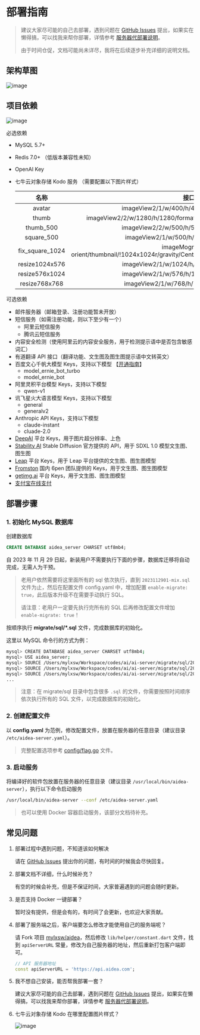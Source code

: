 # 部署指南

> 建议大家尽可能的自己去部署，遇到问题在 [GitHub Issues](https://github.com/mylxsw/aidea-server/issues)
> 提出，如果实在懒得搞，可以找我来帮你部署，详情参考 [服务器代部署说明](./deploy-vip.md)。
>
> 由于时间仓促，文档可能尚未详尽，我将在后续逐步补充详细的说明文档。

## 架构草图

![image](https://github.com/mylxsw/aidea-server/assets/2330911/ffb59bb3-46d7-4fe6-a777-b409acff17e2)

## 项目依赖

![image](https://github.com/mylxsw/aidea-server/assets/2330911/43c095f5-4964-46c7-8c50-9b44b6d36fef)

必选依赖

- MySQL 5.7+
- Redis 7.0+ （低版本兼容性未知）
- OpenAI Key
- 七牛云对象存储 Kodo 服务 （需要配置以下图片样式）

  名称 |接口
    :---:|:---:
  avatar | imageView2/1/w/400/h/400/format/webp/q/75
  thumb | imageView2/2/w/1280/h/1280/format/webp/interlace/1/q/80\|imageslim
  thumb_500 | imageView2/2/w/500/h/500/format/webp/q/75
  square_500 | imageView2/1/w/500/h/500/format/jpg/q/75
  fix_square_1024 | imageMogr2/auto-orient/thumbnail/!1024x1024r/gravity/Center/crop/1024x1024/blur/1x0/quality/75
  resize1024x576 | imageView2/1/w/1024/h/576/format/png/q/75
  resize576x1024 | imageView2/1/w/576/h/1024/format/png/q/75
  resize768x768 | imageView2/1/w/768/h/768/format/png/q/75

可选依赖

- 邮件服务器（邮箱登录、注册功能暂未开放）
- 短信服务（如需注册功能，则以下至少有一个）
    - 阿里云短信服务
    - 腾讯云短信服务
- 内容安全检测（使用阿里云的内容安全服务，用于检测提示语中是否包含敏感词汇）
- 有道翻译 API 接口（翻译功能、文生图及图生图提示语中文转英文）
- 百度文心千帆大模型
  Keys，支持以下模型 【[开通指南](https://github.com/mylxsw/aidea-server/wiki/百度文心千帆服务开通指南)】
    - model_ernie_bot_turbo
    - model_ernie_bot
- 阿里灵积平台模型 Keys，支持以下模型
    - qwen-v1
- 讯飞星火大语言模型 Keys，支持以下模型
    - general
    - generalv2
- Anthropic API Keys，支持以下模型
    - claude-instant
    - cluade-2.0
- [DeepAI](https://deepai.org/) 平台 Keys，用于图片超分辨率、上色
- [Stability AI](https://stability.ai/) Stable Diffusion 官方提供的 API，用于 SDXL 1.0 模型文生图、图生图
- [Leap](https://tryleap.ai/) 平台 Keys，用于 Leap 平台提供的文生图、图生图模型
- [Fromston](https://fromston.6pen.art/) 国内 6pen 团队提供的 Keys，用于文生图、图生图模型
- [getimg.ai](https://getimg.ai/tools/api) 平台 Keys，用于文生图、图生图模型
- [支付宝在线支付](./alipay-configuration.md)

## 部署步骤

### 1. 初始化 MySQL 数据库

创建数据库

```sql
CREATE DATABASE aidea_server CHARSET utf8mb4;
```

自 2023 年 11 月 29 日起，新装用户不需要执行下面的步骤，数据库迁移将自动完成，无需人为干预。

> 老用户依然需要将这里面所有的 sql 依次执行，直到 `2023112901-mix.sql` 文件为止，然后在配置文件 config.yaml
> 中，增加配置 `enable-migrate: true`，此后版本升级不在需要手动执行 SQL。
>
> 请注意：老用户一定要先执行完所有的 SQL 后再修改配置文件增加 `enable-migrate: true`！

按顺序执行 **migrate/sql/*.sql** 文件，完成数据库的初始化。

这里以 MySQL 命令行的方式为例：

```bash
mysql> CREATE DATABASE aidea_server CHARSET utf8mb4;
mysql> USE aidea_server;
mysql> SOURCE /Users/mylxsw/Workspace/codes/ai/ai-server/migrate/sql/2023090801-ddl.sql;
mysql> SOURCE /Users/mylxsw/Workspace/codes/ai/ai-server/migrate/sql/2023090802-dml.sql;
mysql> SOURCE /Users/mylxsw/Workspace/codes/ai/ai-server/migrate/sql/2023092501-dml.sql;
...
```

> 注意：在 migrate/sql 目录中包含很多 `.sql` 的文件，你需要按照时间顺序依次执行所有的 SQL 文件，以完成数据库的初始化。

### 2. 创建配置文件

以 **config.yaml** 为范例，修改配置文件，放置在服务器的任意目录（建议目录 `/etc/aidea-server.yaml`）。

> 完整配置选项参考 [config/flag.go](https://github.com/mylxsw/aidea-server/blob/master/config/flag.go) 文件。

### 3. 启动服务

将编译好的软件包放置在服务器的任意目录（建议目录 `/usr/local/bin/aidea-server`），执行以下命令启动服务

```bash
/usr/local/bin/aidea-server --conf /etc/aidea-server.yaml
```

> 也可以使用 Docker 容器启动服务，该部分文档待补充。

## 常见问题

1. 部署过程中遇到问题，不知道该如何解决

   请在 [GitHub Issues](https://github.com/mylxsw/aidea-server/issues) 提出你的问题，有时间的时候我会尽快回复。
2. 部署文档不详细，什么时候补充？

   有空的时候会补充，但是不保证时间，大家普遍遇到的问题会随时更新。
3. 是否支持 Docker 一键部署？

   暂时没有提供，但是会有的，有时间了会更新，也欢迎大家贡献。
4. 部署了服务端之后，客户端要怎么修改才能使用自己的服务端呢？

   请 Fork 项目 [mylxsw/aidea](https://github.com/mylxsw/aidea)，然后修改 `lib/helper/constant.dart`
   文件，找到 `apiServerURL` 常量，修改为自己服务器的地址，然后重新打包客户端即可。

    ```dart
    // API 服务器地址
    const apiServerURL = 'https://api.aidea.com';
    ```
5. 我不想自己安装，能否帮我部署一套？

   建议大家尽可能的自己去部署，遇到问题在 [GitHub Issues](https://github.com/mylxsw/aidea-server/issues)
   提出，如果实在懒得搞，可以找我来帮你部署，详情参考 [服务器代部署说明](./deploy-vip.md)。

6. 七牛云对象存储 Kodo 在哪里配置图片样式？

    ![image](https://github.com/mylxsw/aidea-server/assets/2330911/5a450205-66aa-4f26-9dc3-d4696a2abfae)

